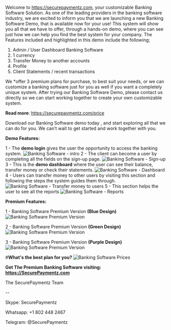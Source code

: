 Welcome to https://securepaymentz.com, your customizable Banking Software Solution. As one of the leading providers in the banking software industry, we are excited to inform you that we are launching a new Banking Software Demo, that is available now for your use! This system will show you all that we have to offer, through a hands-on demo, where you can see just how we can help you find the best system for your company.
The Features included and highlighted in this demo include the following;

1. Admin / User Dashboard Banking Software
2. 1 currency
3. Transfer Money to another accounts
4. Profile
5. Client Statements / recent transactions

We *offer 3 premium plans for purchase, to best suit your needs, or we can customize a banking software just for you as well if you want a completely unique system. After trying our Banking Software Demo, please contact us directly so we can start working together to create your own customizable system. 

**Read more**: https://securepaymentz.com/price

Download our Banking Software demo today , and start exploring all that we can do for you. We can’t wait to get started and work together with you.

**Demo Features:**

1 - The **demo login** gives the user the opportunity to access  the banking system.
![Banking Software - intro ](https://securepaymentz.com/image-1.png)
2 - The client can become a user by completing all the fields on the sign-up page.
![Banking Software - Sign-up](https://securepaymentz.com/image-2.png)
3 - This is the **demo dashboard** where the user can see their balance, transfer money or check their statements.
![Banking Software - Dashboard ](https://securepaymentz.com/image-3.png)
4 - Users can transfer money to other users by visiting this section and following the steps the system guides them through.
![Banking Software - Transfer money to users ](https://securepaymentz.com/image-4.png)
5 - This section helps the user to see all the reports
![Banking Software - Reports ](https://securepaymentz.com/image-5.png)



**Premium Features:**

1 - Banking Software Premium Version **(Blue Design)**
![Banking Software Premium Version](https://securepaymentz.com/image-6.png)

2 - Banking Software Premium Version **(Green Design)**
![Banking Software Premium Version](https://securepaymentz.com/image-7.png)

3 - Banking Software Premium Version **(Purple Design)**
![Banking Software Premium Version](https://securepaymentz.com/image-8.png)


#**What's the best plan for you?**
![Banking Software Prices](https://securepaymentz.com/image-9.png)

**Get The Premium Banking Software visiting: https://SecurePaymentz.com**

The SecurePaymentz Team

--


Skype: SecurePaymentz

Whatsapp: +1 802 448 2467

Telegram: @SecurePaymentz
